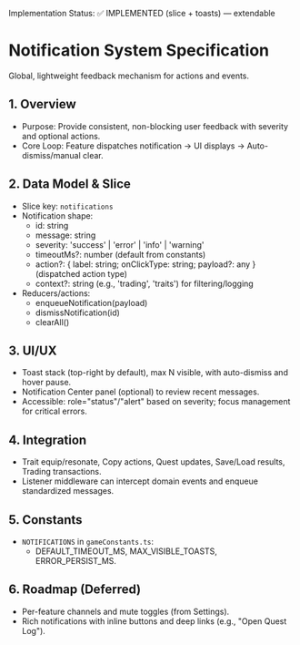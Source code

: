 Implementation Status: ✅ IMPLEMENTED (slice + toasts) — extendable

# Notification System Specification

Global, lightweight feedback mechanism for actions and events.

## 1. Overview
- Purpose: Provide consistent, non-blocking user feedback with severity and optional actions.
- Core Loop: Feature dispatches notification → UI displays → Auto-dismiss/manual clear.

## 2. Data Model & Slice
- Slice key: `notifications`
- Notification shape:
	- id: string
	- message: string
	- severity: 'success' | 'error' | 'info' | 'warning'
	- timeoutMs?: number (default from constants)
	- action?: { label: string; onClickType: string; payload?: any } (dispatched action type)
	- context?: string (e.g., 'trading', 'traits') for filtering/logging
- Reducers/actions:
	- enqueueNotification(payload)
	- dismissNotification(id)
	- clearAll()

## 3. UI/UX
- Toast stack (top-right by default), max N visible, with auto-dismiss and hover pause.
- Notification Center panel (optional) to review recent messages.
- Accessible: role="status"/"alert" based on severity; focus management for critical errors.

## 4. Integration
- Trait equip/resonate, Copy actions, Quest updates, Save/Load results, Trading transactions.
- Listener middleware can intercept domain events and enqueue standardized messages.

## 5. Constants
- `NOTIFICATIONS` in `gameConstants.ts`:
	- DEFAULT_TIMEOUT_MS, MAX_VISIBLE_TOASTS, ERROR_PERSIST_MS.

## 6. Roadmap (Deferred)
- Per-feature channels and mute toggles (from Settings).
- Rich notifications with inline buttons and deep links (e.g., "Open Quest Log").
